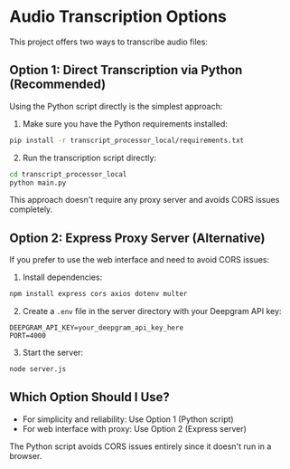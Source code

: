 
# Audio Transcription Options

This project offers two ways to transcribe audio files:

## Option 1: Direct Transcription via Python (Recommended)

Using the Python script directly is the simplest approach:

1. Make sure you have the Python requirements installed:
```bash
pip install -r transcript_processor_local/requirements.txt
```

2. Run the transcription script directly:
```bash
cd transcript_processor_local
python main.py
```

This approach doesn't require any proxy server and avoids CORS issues completely.

## Option 2: Express Proxy Server (Alternative)

If you prefer to use the web interface and need to avoid CORS issues:

1. Install dependencies:
```bash
npm install express cors axios dotenv multer
```

2. Create a `.env` file in the server directory with your Deepgram API key:
```
DEEPGRAM_API_KEY=your_deepgram_api_key_here
PORT=4000
```

3. Start the server:
```bash
node server.js
```

## Which Option Should I Use?

- For simplicity and reliability: Use Option 1 (Python script)
- For web interface with proxy: Use Option 2 (Express server)

The Python script avoids CORS issues entirely since it doesn't run in a browser.
